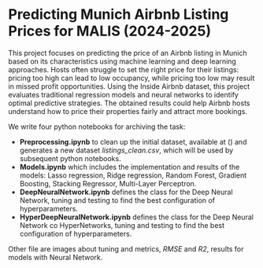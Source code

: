 # Predicting Munich Airbnb Listing Prices for MALIS (2024-2025)
This project focuses on predicting the price of an Airbnb listing in Munich based on its characteristics using machine learning and deep learning approaches. Hosts often struggle to set the right price for their listings: pricing too high can lead to low occupancy, while pricing too low may result in missed profit opportunities. Using the Inside Airbnb dataset, this project evaluates traditional regression models and neural networks to identify optimal predictive strategies. The obtained results could help Airbnb hosts understand how to price their properties fairly and attract more bookings.

We write four python notebooks for archiving the task: 
- __Preprocessing.ipynb__ to clean up the initial dataset, available at () and generates a new dataset *listings_clean.csv*, which will be used by subsequent python notebooks.
- __Models.ipynb__ which includes the implementation and results of the models: Lasso regression, Ridge regression, Random Forest, Gradient Boosting, Stacking Regressor, Multi-Layer Perceptron.
- __DeepNeuralNetwork.ipynb__ defines the class for the Deep Neural Network, tuning and testing to find the best configuration of hyperparameters.
- __HyperDeepNeuralNetwork.ipynb__ defines the class for the Deep Neural Network co HyperNetworks, tuning and testing to find the best configuration of hyperparameters.

Other file are images about tuning and metrics, *RMSE* and *R2*, results for models with Neural Network.
